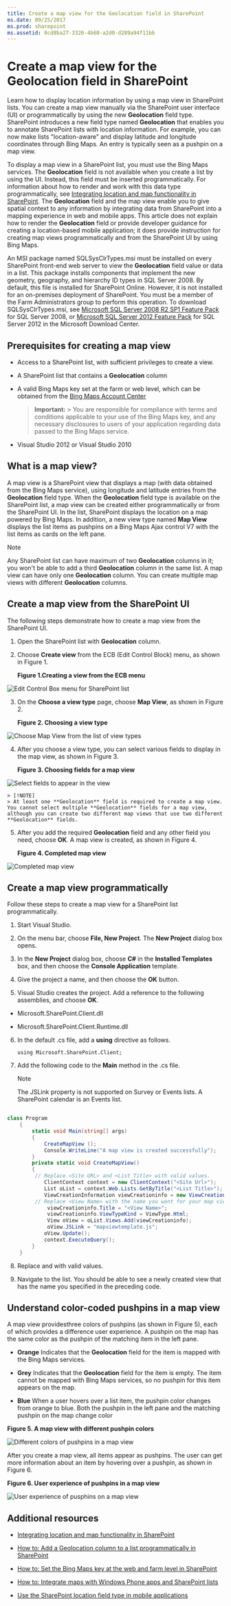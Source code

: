 ```yaml
---
title: Create a map view for the Geolocation field in SharePoint
ms.date: 09/25/2017
ms.prod: sharepoint
ms.assetid: 0cd8ba27-3326-4b60-a2d0-d289a94f11bb
---
```



# Create a map view for the Geolocation field in SharePoint
Learn how to display location information by using a map view in SharePoint lists. You can create a map view manually via the SharePoint user interface (UI) or programmatically by using the new **Geolocation** field type.
SharePoint introduces a new field type named **Geolocation** that enables you to annotate SharePoint lists with location information. For example, you can now make lists "location-aware" and display latitude and longitude coordinates through Bing Maps. An entry is typically seen as a pushpin on a map view.
  
    
    

To display a map view in a SharePoint list, you must use the Bing Maps services. The **Geolocation** field is not available when you create a list by using the UI. Instead, this field must be inserted programmatically. For information about how to render and work with this data type programmatically, see [Integrating location and map functionality in SharePoint](integrating-location-and-map-functionality-in-sharepoint.md).
The **Geolocation** field and the map view enable you to give spatial context to any information by integrating data from SharePoint into a mapping experience in web and mobile apps. This article does not explain how to render the **Geolocation** field or provide developer guidance for creating a location-based mobile application; it does provide instruction for creating map views programmatically and from the SharePoint UI by using Bing Maps.
  
    
    

An MSI package named SQLSysClrTypes.msi must be installed on every SharePoint front-end web server to view the **Geolocation** field value or data in a list. This package installs components that implement the new geometry, geography, and hierarchy ID types in SQL Server 2008. By default, this file is installed for SharePoint Online. However, it is not installed for an on-premises deployment of SharePoint. You must be a member of the Farm Administrators group to perform this operation. To download SQLSysClrTypes.msi, see [Microsoft SQL Server 2008 R2 SP1 Feature Pack](http://www.microsoft.com/en-us/download/details.aspx?id=26728) for SQL Server 2008, or [Microsoft SQL Server 2012 Feature Pack](http://www.microsoft.com/en-us/download/details.aspx?id=29065) for SQL Server 2012 in the Microsoft Download Center.
## Prerequisites for creating a map view
<a name="SP15CreatingMapViews_Preqs"> </a>


- Access to a SharePoint list, with sufficient privileges to create a view.
    
  
- A SharePoint list that contains a **Geolocation** column
    
  
- A valid Bing Maps key set at the farm or web level, which can be obtained from the  [Bing Maps Account Center](http://www.bingmapsportal.com/)
    
    > **Important:**
      > You are responsible for compliance with terms and conditions applicable to your use of the Bing Maps key, and any necessary disclosures to users of your application regarding data passed to the Bing Maps service. 
- Visual Studio 2012 or Visual Studio 2010
    
  

## What is a map view?
<a name="SP15CreatingMapViews_AMapView"> </a>

A map view is a SharePoint view that displays a map (with data obtained from the Bing Maps service), using longitude and latitude entries from the **Geolocation** field type. When the **Geolocation** field type is available on the SharePoint list, a map view can be created either programmatically or from the SharePoint UI. In the list, SharePoint displays the location on a map powered by Bing Maps. In addition, a new view type named **Map View** displays the list items as pushpins on a Bing Maps Ajax control V7 with the list items as cards on the left pane.
  
> [!NOTE]
> Any SharePoint list can have maximum of two **Geolocation** columns in it; you won't be able to add a third **Geolocation** column in the same list. A map view can have only one **Geolocation** column. You can create multiple map views with different **Geolocation** columns.
  
    
    


## Create a map view from the SharePoint UI
<a name="SP15CreatingMapViews_FromSharePointUI"> </a>

The following steps demonstrate how to create a map view from the SharePoint UI.
  
    
    

1. Open the SharePoint list with **Geolocation** column.
    
  
2. Choose **Create view** from the ECB (Edit Control Block) menu, as shown in Figure 1.
    
   **Figure 1.Creating a view from the ECB menu**

  

  ![Edit Control Box menu for SharePoint list](../images/SPCon15_CreateMapView_ECB_Menu__fig1.png)
  

  

  
3. On the **Choose a view type** page, choose **Map View**, as shown in Figure 2.
    
   **Figure 2. Choosing a view type**

  

  ![Choose Map View from the list of view types](../images/SPCon15_CreateMapView_ChooseViewType__fig2.png)
  

  

  
4. After you choose a view type, you can select various fields to display in the map view, as shown in Figure 3.
    
   **Figure 3. Choosing fields for a map view**

  

  ![Select fields to appear in the view](../images/SPCon15_CreateMapView_SelectFieldsForView__fig3.png)
  

    
    > [!NOTE]
    > At least one **Geolocation** field is required to create a map view. You cannot select multiple **Geolocation** fields for a map view, although you can create two different map views that use two different **Geolocation** fields.
5. After you add the required **Geolocation** field and any other field you need, choose **OK**. A map view is created, as shown in Figure 4.
    
   **Figure 4. Completed map view**

  

  ![Completed map view](../images/SPCon15_CreateMapView_MyMapView__fig4.png)
  

  

  

## Create a map view programmatically
<a name="SP15CreatingMapViews_ByProgramatically"> </a>

Follow these steps to create a map view for a SharePoint list programmatically.
  
    
    

1. Start Visual Studio.
    
  
2. On the menu bar, choose **File, New Project**. The **New Project** dialog box opens.
    
  
3. In the **New Project** dialog box, choose **C#** in the **Installed Templates** box, and then choose the **Console Application** template.
    
  
4. Give the project a name, and then choose the **OK** button.
    
  
5. Visual Studio creates the project. Add a reference to the following assemblies, and choose **OK**.
    
  - Microsoft.SharePoint.Client.dll
    
  
  - Microsoft.SharePoint.Client.Runtime.dll
    
  
6. In the default .cs file, add a **using** directive as follows.
    
     `using Microsoft.SharePoint.Client;`
    
  
7. Add the following code to the **Main** method in the .cs file.
    
    > [!NOTE]
    > The JSLink property is not supported on Survey or Events lists. A SharePoint calendar is an Events list. 

```cs
  
class Program
    {
        static void Main(string[] args)
        {
            CreateMapView ();
            Console.WriteLine("A map view is created successfully");
        }
        private static void CreateMapView()
        { 
         // Replace <Site URL> and <List Title> with valid values.
            ClientContext context = new ClientContext("<Site Url>"); 
            List oList = context.Web.Lists.GetByTitle("<List Title>");
            ViewCreationInformation viewCreationinfo = new ViewCreationInformation();
         // Replace <View Name> with the name you want for your map view.
             viewCreationinfo.Title = "<View Name>";
             viewCreationinfo.ViewTypeKind = ViewType.Html;
             View oView = oList.Views.Add(viewCreationinfo);
             oView.JSLink = "mapviewtemplate.js";
            oView.Update();
            context.ExecuteQuery();
        } 
    }
```

8. Replace  _<Site Url>_ and _<List Title>_ with valid values.
    
  
9. Navigate to the list. You should be able to see a newly created view that has the name you specified in the preceding code.
    
  

## Understand color-coded pushpins in a map view
<a name="SP15CreatingMapViews_ColorCode"> </a>

A map view providesthree colors of pushpins (as shown in Figure 5), each of which provides a difference user experience. A pushpin on the map has the same color as the pushpin of the matching item in the left pane.
  
    
    

- **Orange** Indicates that the **Geolocation** field for the item is mapped with the Bing Maps services.
    
  
- **Grey** Indicates that the **Geolocation** field for the item is empty. The item cannot be mapped with Bing Maps services, so no pushpin for this item appears on the map.
    
  
- **Blue** When a user hovers over a list item, the pushpin color changes from orange to blue. Both the pushpin in the left pane and the matching pushpin on the map change color
    
  

**Figure 5. A map view with different pushpin colors**

  
    
    

  
    
    
![Different colors of pushpins in a map view](../images/SPCon15_CreateMapView_DifferentPushPinsOnMapView__fig5.png)
  
    
    
After you create a map view, all items appear as pushpins. The user can get more information about an item by hovering over a pushpin, as shown in Figure 6.
  
    
    

**Figure 6. User experience of pushpins in a map view**

  
    
    

  
    
    
![User experience of pusphins on a map view](../images/SPCon15_CreateMapView_PushPinsOnMapView__fig6.png)
  
    
    

  
    
    

  
    
    

## Additional resources
<a name="SP15CreatingMapViews_AdditionalResources"> </a>


-  [Integrating location and map functionality in SharePoint](integrating-location-and-map-functionality-in-sharepoint.md)
    
  
-  [How to: Add a Geolocation column to a list programmatically in SharePoint](how-to-add-a-geolocation-column-to-a-list-programmatically-in-sharepoint.md)
    
  
-  [How to: Set the Bing Maps key at the web and farm level in SharePoint](how-to-set-the-bing-maps-key-at-the-web-and-farm-level-in-sharepoint.md)
    
  
-  [How to: Integrate maps with Windows Phone apps and SharePoint lists](how-to-integrate-maps-with-windows-phone-apps-and-sharepoint-lists.md)
    
  
-  [Use the SharePoint location field type in mobile applications](http://technet.microsoft.com/en-us/library/fp161355%28v=office.15%29.aspx)
    
  

